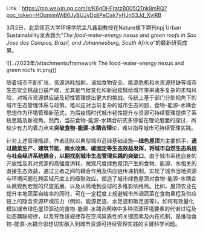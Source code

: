 Link：https://mp.weixin.qq.com/s/K6gDHFratzB005QTnk8mRQ?poc_token=HOqmimWjB6JyBUJvDqliPeOak7yHJn53Jd_XvjRB

3月2日，北京师范大学环境学院孟凡鑫副教授在Nature旗下期刊npj Urban Sustainability发表题为“_The food-water-energy nexus and green roofs in Sao Jose dos Campos, Brazil, and Johannesburg, South Africa_”的最新研究成果。

![[../2023年/attachments/framework The food-water-energy nexus and green roofs in.png]]

随着城市不断扩张，资源消耗加剧，诸如食物安全、能源危机和水资源短缺等城市生态安全挑战日益严峻，尤其是气候变化和新冠疫情给城市带来诸多复杂的未知风险，对城市资源供应链及韧性管理提出更大的挑战。传统上基于部门分割视角下的城市生态管理体系与政策，难以应对当前复杂的城市生态问题，食物-能源-水耦合思想作为环境管理新范式，为后疫情时代城市韧性提升与资源可持续管理提供了系统思路及新视角。然而，当前食物-能源-水耦合研究多停留在理论层面的探讨，尚缺少有力的着力点来**突破食物-能源-水耦合理**论，难以指导城市可持续管理实践。

针对上述管理瓶颈，作者团队以典型城市蓝绿基础设施—**绿色屋顶**为主要抓手，**通过蔬菜生产、建筑节能、雨水收集、碳固定等生态效益发挥，将城市自然生态系统与社会经济系统耦合，以期找到城市生态管理实践的突破口**。由于城市系统自身的开放性及其对资源的高强度消耗，微观尺度绿色屋顶产生的食物、能源、水相关的直接生态效益，通过三者之间的耦合作用及供应链传递机制，实现了城市当地资源与环境问题在跨区域尺度上的级联效应，塑造了城市绿色屋顶对食物-能源-水耦合从微观到宏观的尺度拓展、以及从局地到全球的多维影响格局。比如，屋顶农业在提升本地蔬菜自给率的同时，可在一定程度上规避城市外调蔬菜在食物里程及供应链上的隐含资源环境压力（例如，能源足迹、水足迹和碳足迹等）。如何有效量化模拟城市绿色屋顶驱动的食物-能源-水耦合网络中多种资源环境要素的代谢过程及动态耦联规律，以及导致该规律存在空间异质性的关键因素及内在机制，是推动食物-能源-水耦合思想切实融入到城市资源可持续管理实践的关键科学问题。
